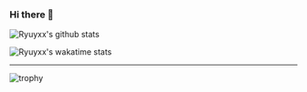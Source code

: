 ### Hi there 👋

![Ryuyxx's github stats](https://github-readme-stats.vercel.app/api?username=Ryuyxx&count_private=true&show_icons=true&theme=react&hide=prs)  
<!-- ![Top Langs](https://github-readme-stats.vercel.app/api/top-langs/?username=Ryuyxx&hide=jupyter%20notebook&layout=compact&theme=react) -->
![Ryuyxx's wakatime stats](https://github-readme-stats.vercel.app/api/wakatime?username=Ryuyxx&layout=compact&theme=react)
***
![trophy](https://github-profile-trophy.vercel.app/?username=ryuyxx&theme=onedark&title=Joined2020,Stars,Commit,Repositories,Followers,Issues)






<!--
**Ryuyxx/Ryuyxx** is a ✨ _special_ ✨ repository because its `README.md` (this file) appears on your GitHub profile.

Here are some ideas to get you started:

- 🔭 I’m currently working on ...
- 🌱 I’m currently learning ...
- 👯 I’m looking to collaborate on ...
- 🤔 I’m looking for help with ...
- 💬 Ask me about ...
- 📫 How to reach me: ...
- 😄 Pronouns: ...
- ⚡ Fun fact: ...
-->
